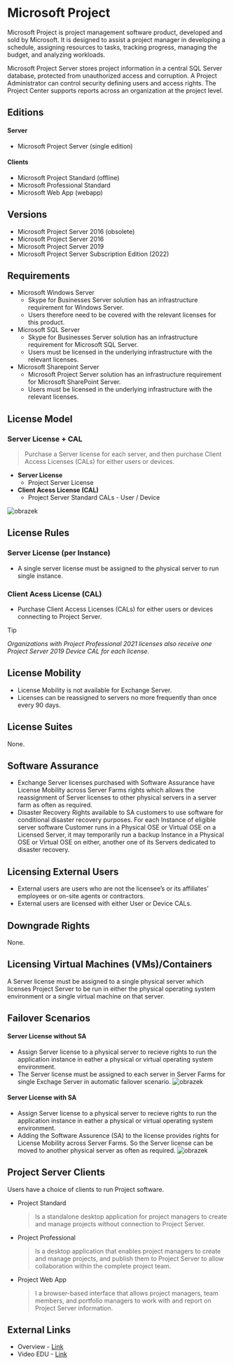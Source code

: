# Microsoft Project 
Microsoft Project is project management software product, developed and sold by Microsoft. It is designed to assist a project manager in developing a schedule, assigning resources to tasks, tracking progress, managing the budget, and analyzing workloads.

Microsoft Project Server stores project information in a central SQL Server database, protected from unauthorized access and corruption. A Project Administrator can control security defining users and access rights. The Project Center supports reports across an organization at the project level.

## Editions
#### Server
- Microsoft Project Server (single edition)
#### Clients
- Microsoft Project Standard (offline)
- Microsoft Professional  Standard
- Microsoft Web App (webapp)

## Versions
- Microsoft Project Server 2016 (obsolete)
- Microsoft Project Server 2016
- Microsoft Project Server 2019
- Microsoft Project Server Subscription Edition (2022)

## Requirements
- Microsoft Windows Server
  - Skype for Businesses Server solution has an infrastructure requirement for Windows Server.
  - Users therefore need to be covered with the relevant licenses for this product.
- Microsoft SQL Server
  - Skype for Businesses Server solution has an infrastructure requirement for Microsoft SQL Server.
  - Users must be licensed in the underlying infrastructure with the relevant licenses.
- Microsoft Sharepoint Server
  - Microsoft Project Server solution has an infrastructure requirement for Microsoft SharePoint Server.
  - Users must be licensed in the underlying infrastructure with the relevant licenses.

## License Model
### **Server License + CAL**
> Purchase a Server license for each server, and then purchase Client Access Licenses (CALs) for either users or devices.
- **Server License**
  - Project Server License
- **Client Acess License (CAL)**
  - Project Server Standard CALs - User / Device

![obrazek](https://github.com/JiriSlof/KnowledgeBase/assets/168433423/dc765c0e-e126-4718-a032-4420330db4eb)

## License Rules

### Server License (per Instance)
 - A single server license must be assigned to the physical server to run single instance.

### **Client Acess License (CAL)**
- Purchase Client Access Licenses (CALs) for either users or devices connecting to Project Server.

> [!TIP]  
> *Organizations with Project Professional 2021 licenses also receive one Project Server 2019 Device CAL for each license.*

## License Mobility
- License Mobility is not available for Exchange Server.
- Licenses can be reassigned to servers no more frequently than once every 90 days.

## License Suites
None.

## Software Assurance
- Exchange Server licenses purchased with Software Assurance have License Mobility across Server Farms rights which allows the reassignment of Server licenses to other physical servers in a server farm as often as required.
- Disaster Recovery Rights available to SA customers to use software for conditional disaster recovery purposes. For each Instance of eligible server software Customer runs in a Physical OSE or Virtual OSE on a Licensed Server, it may temporarily run a backup Instance in a Physical OSE or Virtual OSE on either, another one of its Servers dedicated to disaster recovery.

## Licensing External Users
- External users are users who are not the licensee’s or its affiliates’ employees or on-site agents or contractors.
- External users are licensed with either User or Device CALs.

## Downgrade Rights
None.

## Licensing Virtual Machines (VMs)/Containers
A Server license must be assigned to a single physical server which licenses Project Server to be run in either the physical operating system environment or a single virtual machine on that server.

## Failover Scenarios
####  Server License without SA
- Assign Server license to a physical server to recieve rights to run the application instance in eather a physical or virtual operating system environment.
- The Server license must be assigned to each server in Server Farms for single Exchage Server in automatic failover scenario.
![obrazek](https://github.com/JiriSlof/KnowledgeBase/assets/168433423/ef2c0e21-dead-463f-917a-b4c9775c0dac)

####  Server License with SA
- Assign Server license to a physical server to recieve rights to run the application instance in eather a physical or virtual operating system environment.
- Adding the Software Assurence (SA) to the license provides rights for License Mobility across Server Farms. So the Server license can be moved to another physical server as often as required.
![obrazek](https://github.com/JiriSlof/KnowledgeBase/assets/168433423/b546f4d4-b7c9-4b95-a73d-229a0df8a4fc)

## Project Server Clients
Users have a choice of clients to run Project software.
- Project Standard
    > Is a standalone desktop application for project managers to create and manage projects without connection to Project Server.
- Project Professional
    > Is a desktop application that enables project managers to create and manage projects, and publish them to Project Server to allow collaboration within the complete project team.
- Project Web App
    > I a browser-based interface that allows project managers, team members, and portfolio managers to work with and report on Project Server information.

## External Links
- Overview - [Link](https://getlicensingready.com/HandoutStore/Project%20Server%202019%20v22.40.pdf)
- Video EDU - [Link](https://youtu.be/z9oeP8VHap4?feature=shared)
